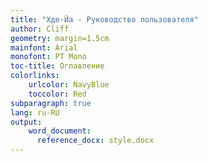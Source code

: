 ```yaml
---
title: "Хде-Йа - Руководство пользователя"
author: Cliff
geometry: margin=1.5cm
mainfont: Arial
monofont: PT Mono
toc-title: Оглавление
colorlinks:
    urlcolor: NavyBlue
    toccolor: Red
subparagraph: true
lang: ru-RU
output: 
    word_document:
      reference_docx: style.docx
---
```

